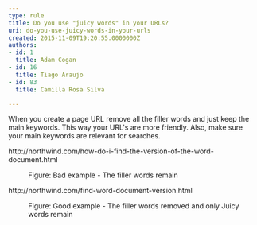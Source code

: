```yaml
---
type: rule
title: Do you use "juicy words" in your URLs?
uri: do-you-use-juicy-words-in-your-urls
created: 2015-11-09T19:20:55.0000000Z
authors:
- id: 1
  title: Adam Cogan
- id: 16
  title: Tiago Araujo
- id: 83
  title: Camilla Rosa Silva

---
```




<span class='intro'> <p>When you create a page URL remove all the filler words and just keep the main keywords. This way your URL's are more friendly. Also, make sure your main keywords are relevant for searches.&#160;<br></p> </span>

<p class="ssw15-rteElement-GreyBox">​http&#58;//northwind.com/how-do-i-find-the-version-of-the-word-document.html</p><div><dd class="ssw15-rteElement-FigureBad">Figure&#58; Bad example - The filler words remain</dd><div><p class="ssw15-rteElement-GreyBox">http&#58;//northwind.com/find-word-document-version.html</p></div><div><dd class="ssw15-rteElement-FigureGood">Figure&#58; Good example - The filler words removed and only Juicy words remain</dd>​</div></div>


